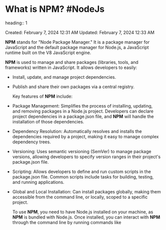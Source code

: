 # What is NPM? #NodeJs 
heading:: 1

Created: February 7, 2024 12:31 AM
Updated: February 7, 2024 12:33 AM

**NPM** stands for "Node Package Manager." It is a package manager for JavaScript and the default package manager for Node.js, a JavaScript runtime built on the V8 JavaScript engine.

**NPM** is used to manage and share packages (libraries, tools, and frameworks) written in JavaScript. It allows developers to easily:
- Install, update, and manage project dependencies.
- Publish and share their own packages via a central registry.
  
  Key features of **NPM** include:
- Package Management: Simplifies the process of installing, updating, and removing packages in a Node.js project. Developers can declare project dependencies in a package.json file, and **NPM** will handle the installation of those dependencies.
- Dependency Resolution: Automatically resolves and installs the dependencies required by a project, making it easy to manage complex dependency trees.
- Versioning: Uses semantic versioning (SemVer) to manage package versions, allowing developers to specify version ranges in their project's package.json file.
- Scripting: Allows developers to define and run custom scripts in the package.json file. Common scripts include tasks for building, testing, and running applications.
- Global and Local Installation: Can install packages globally, making them accessible from the command line, or locally, scoped to a specific project.
  
  To use **NPM**, you need to have Node.js installed on your machine, as **NPM** is bundled with Node.js. Once installed, you can interact with **NPM** through the command line by running commands like